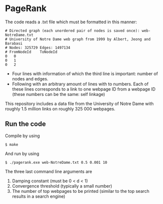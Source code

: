 # PageRank
The code reads a .txt file which must be formatted in this manner:
```
# Directed graph (each unordered pair of nodes is saved once): web-NotreDame.txt
# University of Notre Dame web graph from 1999 by Albert, Jeong and Barabasi
# Nodes: 325729 Edges: 1497134
# FromNodeId	ToNodeId
0	0
0	1
0	2
```
* Four lines with information of which the third line is important: number of nodes and edges.
* Following with an arbitrary amount of lines with to numbers. Each of these lines corresponds to a link to one webpage ID from a webpage ID (these numbers can be the same: self linkage)

This repository includes a data file from the University of Notre Dame with roughly 1.5 million links on roughly 325 000 webpages.

## Run the code
Compile by using
```
$ make
```
And run by using
```
$ ./pagerank.exe web-NotreDame.txt 0.5 0.001 10
```
The three last command line arguments are
1. Damping constant (must be 0 < d < 1)
2. Convergence threshold (typically a small number)
3. The number of top webpages to be printed (similar to the top search results in a search engine)
